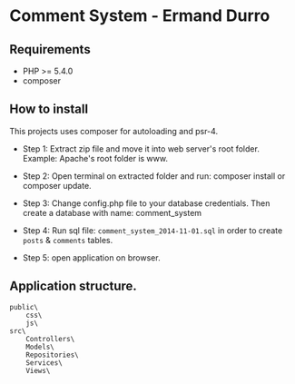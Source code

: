 # Comment System - Ermand Durro

## Requirements
- PHP >= 5.4.0
- composer


## How to install
This projects uses composer for autoloading and psr-4.

- Step 1:
    Extract zip file and move it into web server's root folder. Example: Apache's root folder is www.

- Step 2:
    Open terminal on extracted folder and run: composer install or composer update.

- Step 3:
    Change config.php file to your database credentials. Then create a database with name: comment_system

- Step 4:
    Run sql file: `comment_system_2014-11-01.sql` in order to create `posts` & `comments` tables.

- Step 5:
    open application on browser.


## Application structure.

    public\
        css\
        js\
    src\
        Controllers\
        Models\
        Repositories\
        Services\
        Views\
